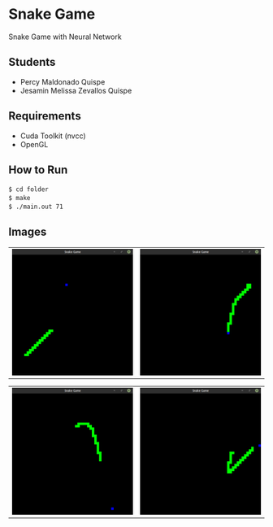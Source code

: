 # Snake Game
Snake Game with Neural Network

## Students
- Percy Maldonado Quispe
- Jesamin Melissa Zevallos Quispe

## Requirements
- Cuda Toolkit (nvcc)
- OpenGL

## How to Run
```bash
$ cd folder
$ make
$ ./main.out 71
```

## Images
<center>
  <table>
    <tr>
      <td><img src="https://github.com/maldonadoq/games/blob/master/lab4/img/1.png" width="300"></td>
      <td><img src="https://github.com/maldonadoq/games/blob/master/lab4/img/2.png" width="300"></td>
    </tr>
  </table>
</center>

<center>
  <table>
    <tr>
      <td><img src="https://github.com/maldonadoq/games/blob/master/lab4/img/3.png" width="300"></td>
      <td><img src="https://github.com/maldonadoq/games/blob/master/lab4/img/4.png" width="300"></td>
    </tr>
  </table>
</center>
